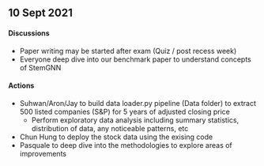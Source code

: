 ## 10 Sept 2021
#### Discussions
- Paper writing may be started after exam (Quiz / post recess week)
- Everyone deep dive into our benchmark paper to understand concepts of StemGNN

#### Actions
- Suhwan/Aron/Jay to build data loader.py pipeline (Data folder) to extract 500 listed companies (S&P) for 5 years of adjusted closing price
  - Perform exploratory data analysis including summary statistics, distribution of data, any noticeable patterns, etc
- Chun Hung to deploy the stock data using the exising code
- Pasquale to deep dive into the methodologies to explore areas of improvements
